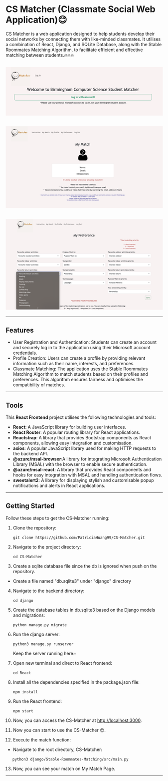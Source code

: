 # CS Matcher (Classmate Social Web Application):blush:

CS Matcher is a web application designed to help students develop their social networks by connecting them with like-minded classmates. It utilises a combination of React, Django, and SQLite Database, along with the Stable Roommates Matching Algorithm, to facilitate efficient and effective matching between students.:fire::fire::fire:

## ![Alt screenshot](images/LoginPage.png "Optional Title")

## ![Alt screenshot](images/MyMatchPage.png "Optional Title")

## ![Alt screenshot](images/MyPreferencePage.png "Optional Title")

---

## Features

- User Registration and Authentication: Students can create an account and securely log in to the application using their Microsoft account credentials.
- Profile Creation: Users can create a profile by providing relevant information such as their name, interests, and preferences.
- Classmate Matching: The application uses the Stable Roommates Matching Algorithm to match students based on their profiles and preferences. This algorithm ensures fairness and optimises the compatibility of matches.

---

## Tools

This **React Frontend** project utilises the following technologies and tools:

- **React**: A JavaScript library for building user interfaces.
- **React Router**: A popular routing library for React applications.
- **Reactstrap**: A library that provides Bootstrap components as React components, allowing easy integration and customisation.
- **axios**: A popular JavaScript library used for making HTTP requests to the backend API.
- **@azure/msal-browser**:A library for integrating Microsoft Authentication Library (MSAL) with the browser to enable secure authentication.
- **@azure/msal-react**:
  A library that provides React components and hooks for easy integration with MSAL and handling authentication flows.
- **sweetalert2**: A library for displaying stylish and customisable popup notifications and alerts in React applications.

---

## Getting Started

Follow these steps to get the CS-Matcher running:

1. Clone the repository:

   ```shell
   git clone https://github.com/PatriciaHuang99/CS-Matcher.git

   ```

2. Navigate to the project directory:

   ```shell
   cd CS-Matcher

   ```

3. Create a sqlite database file since the db is ignored when push on the repository.

- Create a file named "db.sqlite3" under "django" directory

4. Navigate to the backend directory:

   ```shell
   cd django

   ```

5. Create the database tables in db.sqlite3 based on the Django models and migrations:

   ```shell
   python manage.py migrate

   ```

6. Run the django server:

   ```shell
   python3 manage.py runserver

   ```

   Keep the server running here~

7. Open new terminal and direct to React frontend:

   ```shell
   cd React

   ```

8. Install all the dependencies specified in the package.json file:

   ```shell
   npm install

   ```

9. Run the React frontend:

   ```shell
   npm start

   ```

10. Now, you can access the CS-Matcher at [http://localhost:3000](http://localhost:3000).

11. Now you can start to use the CS-Matcher :blush:.
12. Execute the match function:

- Navigate to the root directory, CS-Matcher:

```shell
   python3 django/Stable-Roommates-Matching/src/main.py

```

13. Now, you can see your match on My Match Page.

---
